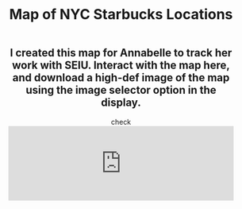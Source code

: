 <style>
  body {
    margin: 0;
    padding: 0;
  }

  .container {
    display: flex;
    flex-direction: column;
    align-items: center;
    padding: 0 20px;
    width: 100%;
    box-sizing: border-box; /* Ensures padding doesn't add to total width */
  }

  .map-container {
    display: flex;
    justify-content: center;
    width: calc(100% - 10px); /* Use percentages for responsive width, with 5px margin on either side */
    margin: 0 5px;
  }

  .map-container iframe {
    width: 100%; /* iframe takes up the full width of the .map-container */
    height: 100%; /* To maintain aspect ratio, you can set height to auto, or set to a certain vh value based on your design */
    border: 0;
  }

  @media only screen and (max-width: 600px) {
    /* For screens smaller than 600px, you might want to set different styles. This is just an example */
    .container {
      padding: 0;
    }

    .map-container {
      margin: 0; /* maybe remove margins on smaller screens */
    }
  }
</style>

<div class="container">
  <h1 align="center">Map of NYC Starbucks Locations</h1>
  <h2 align="center">I created this map for Annabelle to track her work with SEIU. Interact with the map here, and download a high-def image of the map using the image selector option in the display.</h2>
  check
  
  <div class="map-container">
    <iframe src="https://arcgis.com/apps/instant/basic/index.html?appid=0601617b03794f3289d97be15fad9d89&locale=en-us" width="3000" height="3000" frameborder="0" style="border:0" allowfullscreen>iFrames are not supported on this page.</iframe>
  </div>
</div>
